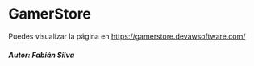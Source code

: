 # GamerStore

Puedes visualizar la página en https://gamerstore.devawsoftware.com/

<!-- autor -->
##### Autor: Fabián Silva